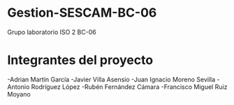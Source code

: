 # Gestion-SESCAM-BC-06
Grupo laboratorio ISO 2 BC-06

# Integrantes del proyecto

-Adrian Martín García
-Javier Villa Asensio
-Juan Ignacio Moreno Sevilla
-Antonio Rodríguez López
-Rubén Fernández Cámara
-Francisco Miguel Ruiz Moyano

